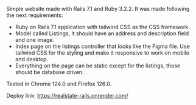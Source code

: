 Simple website made with Rails 7.1 and Ruby 3.2.2. It was made following the next requirements:

- Ruby on Rails 7.1 application with tailwind CSS as the CSS framework.
- Model called Listings, it should have an address and description field and one image.
- Index page on the listings controller that looks like the Figma file. Use tailwind CSS for the styling and make it responsive to work on mobile and desktop.
- Everything on the page can be static except for the listings, those should be database driven.

Tested in Chrome 124.0 and Firefox 126.0. 

Deploy link: https://realstate-rails.onrender.com/
